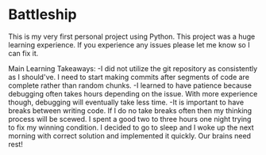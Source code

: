 # Battleship
This is my very first personal project using Python. This project was a huge learning experience. If you experience any issues please let me know so I can fix it. 

Main Learning Takeaways:
-I did not utilize the git repository as consistently as I should've. I need to start making commits after segments of code are complete rather than random chunks.
-I learned to have patience because debugging often takes hours depending on the issue. With more experience though, debugging will eventually take less time.
-It is important to have breaks between writing code. If I do no take breaks often then my thinking process will be scewed. I spent a good two to three hours one night trying 
to fix my winning condition. I decided to go to sleep and I woke up the next morning with correct solution and implemented it quickly. Our brains need rest!
